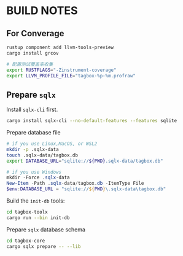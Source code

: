# BUILD NOTES

## For Converage

```bash
rustup component add llvm-tools-preview
cargo install grcov

# 配置测试覆盖率收集
export RUSTFLAGS="-Zinstrument-coverage"
export LLVM_PROFILE_FILE="tagbox-%p-%m.profraw"
```

## Prepare `sqlx`

Install `sqlx-cli` first.

```bash
cargo install sqlx-cli --no-default-features --features sqlite
```

Prepare database file

```bash
# if you use Linux,MacOS, or WSL2
mkdir -p .sqlx-data
touch .sqlx-data/tagbox.db
export DATABASE_URL="sqlite://${PWD}.sqlx-data/tagbox.db"
```

```powershell
# if you use Windows
mkdir -Force .sqlx-data
New-Item -Path .sqlx-data/tagbox.db -ItemType File
$env:DATABASE_URL = "sqlite://${PWD}\.sqlx-data\tagbox.db"
```

Build the `init-db` tools:

```bash
cd tagbox-toolx
cargo run --bin init-db
```

Prepare `sqlx` database schema

```bash
cd tagbox-core
cargo sqlx prepare -- --lib
```
